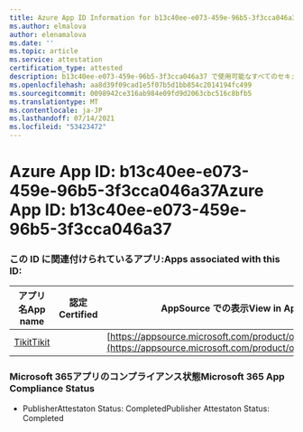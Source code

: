 ```yaml
---
title: Azure App ID Information for b13c40ee-e073-459e-96b5-3f3cca046a37
ms.author: elmalova
author: elenamalova
ms.date: ''
ms.topic: article
ms.service: attestation
certification_type: attested
description: b13c40ee-e073-459e-96b5-3f3cca046a37 で使用可能なすべてのセキュリティおよびコンプライアンス情報。
ms.openlocfilehash: aa8d39f09cad1e5f07b5d1bb854c2014194fc499
ms.sourcegitcommit: 0098942ce316ab984e09fd9d2063cbc516c8bfb5
ms.translationtype: MT
ms.contentlocale: ja-JP
ms.lasthandoff: 07/14/2021
ms.locfileid: "53423472"
---
```

# <a name="azure-app-id-b13c40ee-e073-459e-96b5-3f3cca046a37"></a><span data-ttu-id="4fd97-103">Azure App ID: b13c40ee-e073-459e-96b5-3f3cca046a37</span><span class="sxs-lookup"><span data-stu-id="4fd97-103">Azure App ID: b13c40ee-e073-459e-96b5-3f3cca046a37</span></span>


### <a name="apps-associated-with-this-id"></a><span data-ttu-id="4fd97-104">この ID に関連付けられているアプリ:</span><span class="sxs-lookup"><span data-stu-id="4fd97-104">Apps associated with this ID:</span></span>
| <span data-ttu-id="4fd97-105">**アプリ名**</span><span class="sxs-lookup"><span data-stu-id="4fd97-105">**App name**</span></span> | <span data-ttu-id="4fd97-106">**認定**</span><span class="sxs-lookup"><span data-stu-id="4fd97-106">**Certified**</span></span> | <span data-ttu-id="4fd97-107">**AppSource での表示**</span><span class="sxs-lookup"><span data-stu-id="4fd97-107">**View in AppSource**</span></span> |
|-|-|-|
| [<span data-ttu-id="4fd97-108">Tikit</span><span class="sxs-lookup"><span data-stu-id="4fd97-108">Tikit</span></span>](https://docs.microsoft.com/en-us/microsoft-365-app-certification/forward/WA200002602) |  | [https://appsource.microsoft.com/product/office/WA200002602](https://appsource.microsoft.com/product/office/WA200002602) |

### <a name="microsoft-365-app-compliance-status"></a><span data-ttu-id="4fd97-109">Microsoft 365アプリのコンプライアンス状態</span><span class="sxs-lookup"><span data-stu-id="4fd97-109">Microsoft 365 App Compliance Status</span></span>
- <span data-ttu-id="4fd97-110">PublisherAttestaton Status: Completed</span><span class="sxs-lookup"><span data-stu-id="4fd97-110">Publisher Attestaton Status: Completed</span></span>
